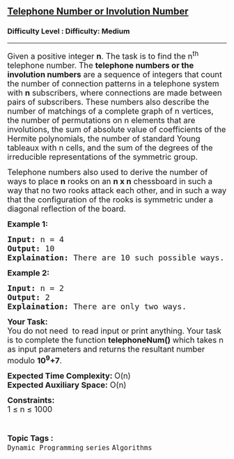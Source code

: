 <h2><a href="https://www.geeksforgeeks.org/problems/telephone-number-or-involution-number4412/1?page=1&difficulty=Medium&status=unsolved,attempted&sortBy=accuracy">Telephone Number or Involution Number</a></h2><h3>Difficulty Level : Difficulty: Medium</h3><hr><div class="problems_problem_content__Xm_eO"><p><span style="font-size:18px">Given a positive integer <strong>n</strong>. The task is to find the n<sup>th</sup> telephone number. The <strong>telephone numbers or the involution numbers</strong> are a sequence of integers </span><span style="font-size:18px">that count the number of connection patterns in a telephone system with&nbsp;<strong>n</strong>&nbsp;subscribers, where connections are made between pairs of subscribers. These numbers also describe the number of matchings of a complete graph of n vertices, the number of permutations on n elements that are involutions, the sum of absolute value of coefficients of the Hermite polynomials, the number of standard Young tableaux with n cells, and the sum of the degrees of the irreducible representations of the symmetric group.</span></p>

<p><span style="font-size:18px">Telephone numbers also used to derive the number of ways to place <strong>n</strong> rooks on </span><span style="font-size:18px">an </span><span style="font-size:18px"><strong>n</strong><strong> x n</strong> chessboard in such a way that no two rooks attack each other, and in such a way that the configuration of the rooks is symmetric under a diagonal reflection of the board. </span></p>

<p><strong><span style="font-size:18px">Example 1:</span></strong></p>

<pre><span style="font-size:18px"><strong>Input:</strong> n = 4
<strong>Output:</strong> 10
<strong>Explaination:</strong> There are 10 such possible ways.</span></pre>

<p><strong><span style="font-size:18px">Example 2:</span></strong></p>

<pre><span style="font-size:18px"><strong>Input:</strong> n = 2
<strong>Output:</strong> 2
<strong>Explaination:</strong> There are only two ways.</span></pre>

<p><span style="font-size:18px"><strong>Your Task:</strong><br>
You do not need&nbsp; to read input or print anything. Your task is to complete the function <strong>telephoneNum()</strong> which takes n as input parameters and returns the resultant number modulo <strong>10<sup>9</sup>+7</strong>.</span></p>

<p><span style="font-size:18px"><strong>Expected Time Complexity: </strong>O(n)<br>
<strong>Expected Auxiliary Space:</strong> O(n)</span></p>

<p><span style="font-size:18px"><strong>Constraints:</strong><br>
1 ≤ n ≤ 1000&nbsp;&nbsp;</span></p>
</div><br><p><span style=font-size:18px><strong>Topic Tags : </strong><br><code>Dynamic Programming</code>&nbsp;<code>series</code>&nbsp;<code>Algorithms</code>&nbsp;